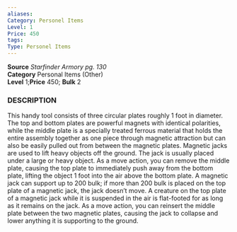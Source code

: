 ```yaml
---
aliases: 
Category: Personel Items
Level: 1
Price: 450
tags: 
Type: Personel Items
---
```

**Source** _Starfinder Armory pg. 130_  
**Category** Personal Items (Other)  
**Level** 1;**Price** 450; **Bulk** 2

### DESCRIPTION

This handy tool consists of three circular plates roughly 1 foot in diameter. The top and bottom plates are powerful magnets with identical polarities, while the middle plate is a specially treated ferrous material that holds the entire assembly together as one piece through magnetic attraction but can also be easily pulled out from between the magnetic plates. Magnetic jacks are used to lift heavy objects off the ground. The jack is usually placed under a large or heavy object. As a move action, you can remove the middle plate, causing the top plate to immediately push away from the bottom plate, lifting the object 1 foot into the air above the bottom plate. A magnetic jack can support up to 200 bulk; if more than 200 bulk is placed on the top plate of a magnetic jack, the jack doesn’t move. A creature on the top plate of a magnetic jack while it is suspended in the air is flat-footed for as long as it remains on the jack. As a move action, you can reinsert the middle plate between the two magnetic plates, causing the jack to collapse and lower anything it is supporting to the ground.
